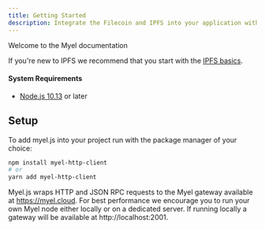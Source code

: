 ```yaml
---
title: Getting Started
description: Integrate the Filecoin and IPFS into your application with the Myel CDN.
---
```


Welcome to the Myel documentation

If you're new to IPFS we recommend that you start with the [IPFS basics](https://docs.ipfs.io/concepts/what-is-ipfs/).

#### System Requirements

- [Node.js 10.13](https://nodejs.org) or later

## Setup

To add myel.js into your project run with the package manager of your choice:

```bash
npm install myel-http-client
# or
yarn add myel-http-client
```

Myel.js wraps HTTP and JSON RPC requests to the Myel gateway available at https://myel.cloud. For best performance we encourage you to run your own Myel node either locally or on a dedicated server. If running locally a gateway will be available at http://localhost:2001.



